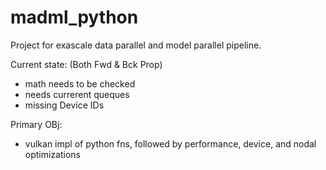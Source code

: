 # madml_python

Project for exascale data parallel and model parallel pipeline.

Current state: (Both Fwd & Bck Prop)
  - math needs to be checked
  - needs currerent queques 
  - missing Device IDs

Primary OBj:
- vulkan impl of python fns, followed by performance, device, and nodal optimizations
